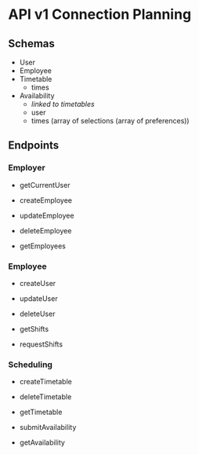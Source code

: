 # API v1 Connection Planning

## Schemas

- User
- Employee
- Timetable
  - times
- Availability
  - *linked to timetables*
  - user
  - times (array of selections (array of preferences))

## Endpoints

### Employer

- getCurrentUser

- createEmployee
- updateEmployee
- deleteEmployee

- getEmployees

### Employee

- createUser
- updateUser
- deleteUser

- getShifts
- requestShifts

### Scheduling

- createTimetable
- deleteTimetable

- getTimetable

- submitAvailability
- getAvailability
